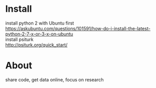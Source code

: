 # Install  
install python 2 with Ubuntu first    
https://askubuntu.com/questions/101591/how-do-i-install-the-latest-python-2-7-x-or-3-x-on-ubuntu   
install psiturk   
http://psiturk.org/quick_start/    

# About     
share code, get data online, focus on research   



